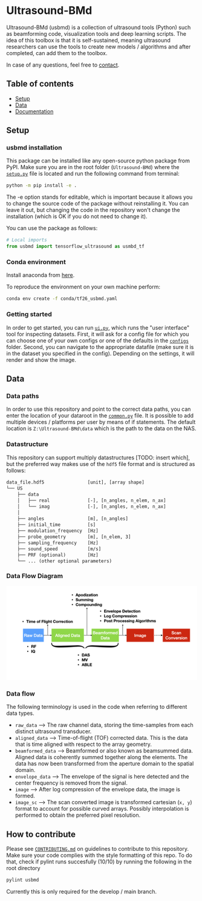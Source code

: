# Ultrasound-BMd
Ultrasound-BMd (usbmd) is a collection of ultrasound tools (Python) such as beamforming code, visualization tools and deep learning scripts.
The idea of this toolbox is that it is self-sustained, meaning ultrasound researchers can use the tools to create new models / algorithms and after completed, can add them to the toolbox.

In case of any questions, feel free to [contact](mailto:t.s.w.stevens@tue.nl).

## Table of contents
* [Setup](#setup)
* [Data](#data)
* [Documentation](#documentation)

## Setup
### usbmd installation
This package can be installed like any open-source python package from PyPI.
Make sure you are in the root folder (`Ultrasound-BMd`) where the [`setup.py`](setup.py) file is located and run the following command from terminal:
```bash
python -m pip install -e .
```
The -e option stands for editable, which is important because it allows you to change the source code of the package without reinstalling it. You can leave it out, but changing the code in the repository won't change the installation (which is OK if you do not need to change it).

You can use the package as follows:
```Python
# Local imports
from usbmd import tensorflow_ultrasound as usmbd_tf
```

### Conda environment
Install anaconda from [here](https://www.anaconda.com/products/individual#windows).

To reproduce the environment on your own machine perform:
```bash
conda env create -f conda/tf26_usbmd.yaml
```

### Getting started
In order to get started, you can run [`ui.py`](usbmd/ui.py), which runs the "user interface"
tool for inspecting datasets. First, it will ask for a config file for which you can choose one of your own configs or one of the defaults in the [`configs`](configs) folder.
Second, you can navigate to the appropriate datafile (make sure it is in the dataset you specified in the config). Depending on the settings, it will render and show the image.

## Data

### Data paths
In order to use this repository and point to the correct data paths, you can enter the location of your dataroot in the [`common.py`](usbmd/common.py) file. It is possible to add multiple devices / platforms per user by means of if statements.
The default location is `Z:\Ultrasound-BMd\data` which is the path to the data on the NAS.

### Datastructure
This repository can support multiply datastructures [TODO: insert which], but the preferred way makes use of the `hdf5` file format and is structured as follows:
```
data_file.hdf5                [unit], [array shape]
└── US
    ├── data
    │   ├── real              [-], [n_angles, n_elem, n_ax]
    │   └── imag              [-], [n_angles, n_elem, n_ax]
    │
    ├── angles                [m], [n_angles]
    ├── initial_time          [s]
    ├── modulation_frequency  [Hz]
    ├── probe_geometry        [m], [n_elem, 3]
    ├── sampling_frequency    [Hz]
    ├── sound_speed           [m/s]
    ├── PRF (optional)        [Hz]
    └── ... (other optional parameters)
```

### Data Flow Diagram
![Data Flow](docs/diagrams_dataflow.png?raw=true "Data Flow")

### Data flow
The following terminology is used in the code when referring to different data types.
- `raw_data` --> The raw channel data, storing the time-samples from each distinct ultrasound transducer.
- `aligned_data` --> Time-of-flight (TOF) corrected data. This is the data that is time aligned with respect to the array geometry.
- `beamformed_data` --> Beamformed or also known as beamsummed data. Aligned data is coherently summed together along the elements. The data has now been transformed from the aperture domain to the spatial domain.
- `envelope_data` --> The envelope of the signal is here detected and the center frequency is removed from the signal.
- `image` --> After log compression of the envelope data, the image is formed.
- `image_sc` --> The scan converted image is transformed cartesian (`x, y`) format to account for possible curved arrays. Possibly interpolation is performed to obtain the preferred pixel resolution.

## How to contribute
Please see [`CONTRIBUTING.md`](docs/CONTRIBUTING.md) on guidelines to contribute to this repository.
Make sure your code complies with the style formatting of this repo. To do that, check if pylint runs succesfully (10/10) by running the following in the root directory
```bash
pylint usbmd
```
Currently this is only required for the develop / main branch.